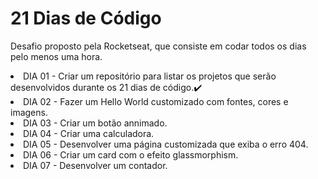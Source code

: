 # 21 Dias de Código

<p>Desafio proposto pela Rocketseat, que consiste em codar todos os dias pelo menos uma hora.</p>

<li>DIA 01 - Criar um repositório para listar os projetos que serão desenvolvidos durante os 21 dias de código.✔️</li>
<li>DIA 02 - Fazer um Hello World customizado com fontes, cores e imagens.</li>
<li>DIA 03 - Criar um botão annimado.</li>
<li>DIA 04 - Criar uma calculadora.</li>
<li>DIA 05 - Desenvolver uma página customizada que exiba o erro 404.</li>
<li>DIA 06 - Criar um card com o efeito glassmorphism.</li>
<li>DIA 07 - Desenvolver um contador.</li>
